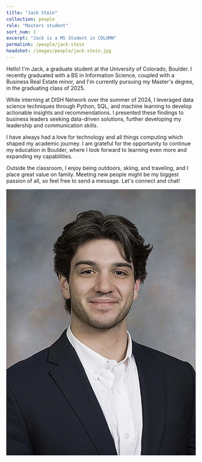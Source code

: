 ```yaml
---
title: "Jack Stein"
collection: people
role: "Masters student"
sort_num: 1
excerpt: "Jack is a MS Student in COLUMN"
permalink: /people/jack-stein
headshot: /images/people/jack-stein.jpg
---
```


Hello! I'm Jack, a graduate student at the University of Colorado, Boulder. I recently graduated with a BS in Information Science, coupled with a Business Real Estate minor, and I'm currently pursuing my Master's degree, in the graduating class of 2025. 

While interning at DISH Network over the summer of 2024, I leveraged data science techniques through Python, SQL, and machine learning to develop actionable insights and recommendations. I presented these findings to business leaders seeking data-driven solutions, further developing my leadership and communication skills. 

I have always had a love for technology and all things computing which shaped my academic journey. I am grateful for the opportunity to continue my education in Boulder, where I look forward to learning even more and expanding my capabilities. 

Outside the classroom, I enjoy being outdoors, skiing, and traveling, and I place great value on family. Meeting new people might be my biggest passion of all, so feel free to send a message. Let's connect and chat!

[![LinkedIn](/images/people/jack-stein.jpg)](https://www.linkedin.com/in/jackhstein)


